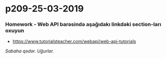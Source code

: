 # p209-25-03-2019

### Homework - Web API barəsində aşağıdakı linkdəki section-ları oxuyun
- https://www.tutorialsteacher.com/webapi/web-api-tutorials

*Sabaha qədər. Uğurlar.*
